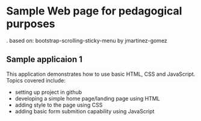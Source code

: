 # Sample Web page for pedagogical purposes

. based on: bootstrap-scrolling-sticky-menu by jmartinez-gomez

## Sample applicaion 1
This application demonstrates how to use basic HTML, CSS and JavaScript.
Topics covered include:
* setting up project in github
* developing a simple home page/landing page using HTML
* adding style to the page using CSS
* adding basic form submition capability using JavaScript
